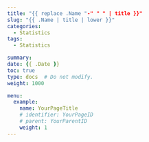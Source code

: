 ```yaml
---
title: "{{ replace .Name "-" " " | title }}"
slug: "{{ .Name | title | lower }}"
categories:
  - Statistics
tags:
  - Statistics

summary: 
date: {{ .Date }}
toc: true
type: docs  # Do not modify.
weight: 1000

menu:
  example:
    name: YourPageTitle
    # identifier: YourPageID
    # parent: YourParentID
    weight: 1
---
```

